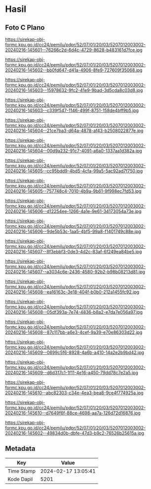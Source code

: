 # Hasil

## Foto C Plano

https://sirekap-obj-formc.kpu.go.id/cc24/pemilu/pdpr/52/07/01/20/03/5207012003002-20240216-145601--76266c2d-6d4c-4729-8628-b483161d7fce.jpg

https://sirekap-obj-formc.kpu.go.id/cc24/pemilu/pdpr/52/07/01/20/03/5207012003002-20240216-145602--bb0fd647-d41a-4906-8fe9-727609f35068.jpg

https://sirekap-obj-formc.kpu.go.id/cc24/pemilu/pdpr/52/07/01/20/03/5207012003002-20240216-145603--15978632-9fc2-41e9-9bad-3d5cda8c03d8.jpg

https://sirekap-obj-formc.kpu.go.id/cc24/pemilu/pdpr/52/07/01/20/03/5207012003002-20240216-145603--c339f547-1146-499f-8751-158de4bff9b5.jpg

https://sirekap-obj-formc.kpu.go.id/cc24/pemilu/pdpr/52/07/01/20/03/5207012003002-20240216-145604--21ce7ba3-d64a-4878-af43-b2508022877e.jpg

https://sirekap-obj-formc.kpu.go.id/cc24/pemilu/pdpr/52/07/01/20/03/5207012003002-20240216-145604--00d9a232-91c7-4091-a6a0-1337aa1d382a.jpg

https://sirekap-obj-formc.kpu.go.id/cc24/pemilu/pdpr/52/07/01/20/03/5207012003002-20240216-145605--cc95bdd9-4bd5-4cfa-99a5-5ac92ad7f750.jpg

https://sirekap-obj-formc.kpu.go.id/cc24/pemilu/pdpr/52/07/01/20/03/5207012003002-20240216-145605--757748c4-7010-4b9a-9b61-9f998ec7fd53.jpg

https://sirekap-obj-formc.kpu.go.id/cc24/pemilu/pdpr/52/07/01/20/03/5207012003002-20240216-145606--d12254ee-1266-4a1e-9e61-34173054a73e.jpg

https://sirekap-obj-formc.kpu.go.id/cc24/pemilu/pdpr/52/07/01/20/03/5207012003002-20240216-145606--9de5b53c-1aa5-4bf5-99a8-f1401749c88e.jpg

https://sirekap-obj-formc.kpu.go.id/cc24/pemilu/pdpr/52/07/01/20/03/5207012003002-20240216-145607--8f3ebbf3-0de3-4d2c-83af-6f249ea84be5.jpg

https://sirekap-obj-formc.kpu.go.id/cc24/pemilu/pdpr/52/07/01/20/03/5207012003002-20240216-145607--a3034c6e-2436-4580-92b2-b98b08213d81.jpg

https://sirekap-obj-formc.kpu.go.id/cc24/pemilu/pdpr/52/07/01/20/03/5207012003002-20240216-145608--ea16163c-3e18-404f-b0b0-212a1455fc92.jpg

https://sirekap-obj-formc.kpu.go.id/cc24/pemilu/pdpr/52/07/01/20/03/5207012003002-20240216-145608--05df393a-7e74-4836-b8a2-e7da7e056a97.jpg

https://sirekap-obj-formc.kpu.go.id/cc24/pemilu/pdpr/52/07/01/20/03/5207012003002-20240216-145608--87c117bb-a6e3-4cef-9a39-e70e86303d22.jpg

https://sirekap-obj-formc.kpu.go.id/cc24/pemilu/pdpr/52/07/01/20/03/5207012003002-20240216-145609--0899c5f6-8928-4a6b-a410-14a2e2b9bd42.jpg

https://sirekap-obj-formc.kpu.go.id/cc24/pemilu/pdpr/52/07/01/20/03/5207012003002-20240216-145609--d6d317c1-1f11-4e16-a450-79dd78c7e2a5.jpg

https://sirekap-obj-formc.kpu.go.id/cc24/pemilu/pdpr/52/07/01/20/03/5207012003002-20240216-145610--abc82303-c34e-4ea3-bea8-9ce4f774925a.jpg

https://sirekap-obj-formc.kpu.go.id/cc24/pemilu/pdpr/52/07/01/20/03/5207012003002-20240216-145610--d7649f6f-88ce-4698-aa7a-126d72d16876.jpg

https://sirekap-obj-formc.kpu.go.id/cc24/pemilu/pdpr/52/07/01/20/03/5207012003002-20240216-145602--49834d0b-dbfe-47d3-b9c2-76526b25615a.jpg


## Metadata

| Key        | Value               |
| ---------- | ------------------- |
| Time Stamp | 2024-02-17 13:05:41 |
| Kode Dapil | 5201                |



